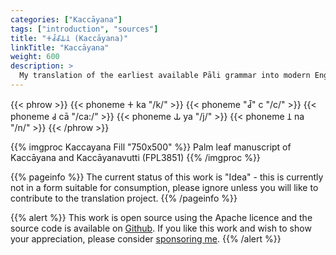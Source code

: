```yaml
---
categories: ["Kaccāyana"]
tags: ["introduction", "sources"]
title: "𑀓𑀘𑁆𑀘𑀸𑀬𑀦 (Kaccāyana)"
linkTitle: "Kaccāyana"
weight: 600
description: >
  My translation of the earliest available Pāli grammar into modern English, accompanied by diagrams.
---
```

{{< phrow >}}
{{< phoneme 𑀓 ka "/k/" >}}
{{< phoneme "𑀘𑁆" c "/c/" >}}
{{< phoneme 𑀘 cā "/ca:/" >}}
{{< phoneme 𑀬 ya "/j/" >}}
{{< phoneme 𑀦 na "/n/" >}}
{{< /phrow >}}

{{% imgproc Kaccayana Fill "750x500" %}}
Palm leaf manuscript of Kaccāyana and Kaccāyanavutti (FPL3851)
{{% /imgproc %}}

{{% pageinfo %}}
The current status of this work is "Idea" - this is currently not in a form suitable for consumption, please ignore unless you will like to contribute to the translation project.
{{% /pageinfo %}}

{{% alert %}}
This work is open source using the Apache licence and the source code is
available on [Github](https://github.com/ChristineTham/buddhavacana). If you
like this work and wish to show your appreciation, please consider
[sponsoring me](https://github.com/sponsors/hellotham).
{{% /alert %}}
